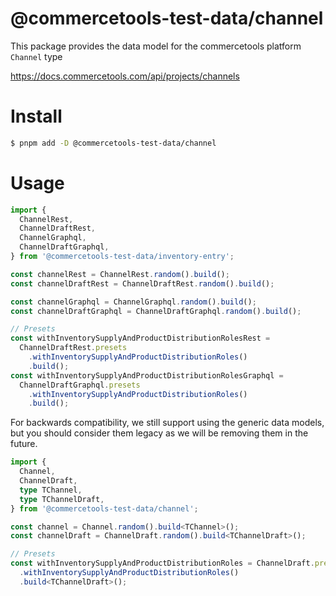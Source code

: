 # @commercetools-test-data/channel

This package provides the data model for the commercetools platform `Channel` type

https://docs.commercetools.com/api/projects/channels

# Install

```bash
$ pnpm add -D @commercetools-test-data/channel
```

# Usage

```ts
import {
  ChannelRest,
  ChannelDraftRest,
  ChannelGraphql,
  ChannelDraftGraphql,
} from '@commercetools-test-data/inventory-entry';

const channelRest = ChannelRest.random().build();
const channelDraftRest = ChannelDraftRest.random().build();

const channelGraphql = ChannelGraphql.random().build();
const channelDraftGraphql = ChannelDraftGraphql.random().build();

// Presets
const withInventorySupplyAndProductDistributionRolesRest =
  ChannelDraftRest.presets
    .withInventorySupplyAndProductDistributionRoles()
    .build();
const withInventorySupplyAndProductDistributionRolesGraphql =
  ChannelDraftGraphql.presets
    .withInventorySupplyAndProductDistributionRoles()
    .build();
```

For backwards compatibility, we still support using the generic data models, but you should consider them legacy as we will be removing them in the future.

```ts
import {
  Channel,
  ChannelDraft,
  type TChannel,
  type TChannelDraft,
} from '@commercetools-test-data/channel';

const channel = Channel.random().build<TChannel>();
const channelDraft = ChannelDraft.random().build<TChannelDraft>();

// Presets
const withInventorySupplyAndProductDistributionRoles = ChannelDraft.presets
  .withInventorySupplyAndProductDistributionRoles()
  .build<TChannelDraft>();
```
